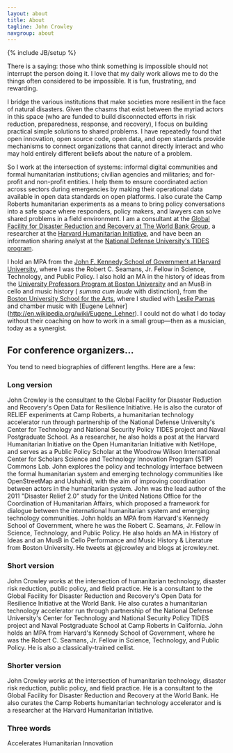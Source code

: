 ```yaml
---
layout: about
title: About
tagline: John Crowley
navgroup: about
---
```

{% include JB/setup %}

There is a saying: those who think something is impossible should not interrupt the person doing it. I love that my daily work allows me to do the things often considered to be impossible. It is fun, frustrating, and rewarding.

I bridge the various institutions that make societies more resilient in the face of natural disasters. Given the chasms that exist between the myriad actors in this space (who are funded to build disconnected efforts in risk reduction, preparedness, response, and recovery), I focus on building practical simple solutions to shared problems. I have repeatedly found that open innovation, open source code, open data, and open standards provide mechanisms to connect organizations that cannot directly interact and who may hold entirely different beliefs about the nature of a problem. 

So I work at the intersection of systems: informal digital communities and formal humanitarian institutions; civilian agencies and militaries; and for-profit and non-profit entities. I help them to ensure coordinated action across sectors during emergencies by making their operational data available in open data standards on open platforms. I also curate the Camp Roberts humanitarian experiments as a means to bring policy conversations into a safe space where responders, policy makers, and lawyers can solve shared problems in a field environment. I am a consultant at the [Global Facility for Disaster Reduction and Recovery at The World Bank Group](http://gfdrr.org), a researcher at the [Harvard Humanitarian Initiative](http://hhi.harvard.edu), and have been an information sharing analyst at the [National Defense University's TIDES program](http://star-tides.net).

I hold an MPA from the [John F. Kennedy School of Government at Harvard University](http://www.hks.harvard.edu), where I was the Robert C. Seamans, Jr. Fellow in Science, Technology, and Public Policy. I also hold an MA in the history of ideas from the [University Professors Program at Boston University](http://en.wikipedia.org/wiki/University_Professors_Program) and an MusB in cello and music history ( _summa cum laude_ with distinction), from the [Boston University School for the Arts](http://www.bu.edu/cfa/), where I studied with [Leslie Parnas](http://www.bu.edu/cfa/music/faculty/parnas/) and chamber music with [Eugene Lehner] (http://en.wikipedia.org/wiki/Eugene_Lehner). I could not do what I do today without their coaching on how to work in a small group&mdash;then as a musician, today as a synergist.

## For conference organizers...
You tend to need biographies of different lengths. Here are a few:

### Long version
John Crowley is the consultant to the Global Facility for Disaster Reduction and Recovery's Open Data for Resilience Initiative. He is also the curator of RELIEF experiments at Camp Roberts, a humanitarian technology accelerator run through partnership of the National Defense University's Center for Technology and National Security Policy TIDES project and Naval Postgraduate School. As a researcher, he also holds a post at the Harvard Humanitarian Initiative on the Open Humanitarian Initiative with NetHope, and serves as a Public Policy Scholar at the Woodrow Wilson International Center for Scholars Science and Technology Innovation Program (STIP) Commons Lab. John explores the policy and technology interface between the formal humanitarian system and emerging technology communities like OpenStreetMap and Ushahidi, with the aim of improving coordination between actors in the humanitarian system. John was the lead author of the 2011 "Disaster Relief 2.0" study for the United Nations Office for the Coordination of Humanitarian Affairs, which proposed a framework for dialogue between the international humanitarian system and emerging technology communities. John holds an MPA from Harvard's Kennedy School of Government, where he was the Robert C. Seamans, Jr. Fellow in Science, Technology, and Public Policy. He also holds an MA in History of Ideas and an MusB in Cello Performance and Music History &amp; Literature from Boston University. He tweets at @jcrowley and blogs at jcrowley.net.

### Short version
John Crowley works at the intersection of humanitarian technology, disaster risk reduction, public policy, and field practice. He is a consultant to the Global Facility for Disaster Reduction and Recovery's Open Data for Resilience Initiative at the World Bank. He also curates a humanitarian technology accelerator run through partnership of the National Defense University's Center for Technology and National Security Policy TIDES project and Naval Postgraduate School at Camp Roberts in California. John holds an MPA from Harvard's Kennedy School of Government, where he was the Robert C. Seamans, Jr. Fellow in Science, Technology, and Public Policy. He is also a classically-trained cellist. 

### Shorter version
John Crowley works at the intersection of humanitarian technology, disaster risk reduction, public policy, and field practice. He is a consultant to the Global Facility for Disaster Reduction and Recovery at the World Bank. He also curates the Camp Roberts humanitarian technology accelerator and is a researcher at the Harvard Humanitarian Initiative.

### Three words
Accelerates Humanitarian Innovation
